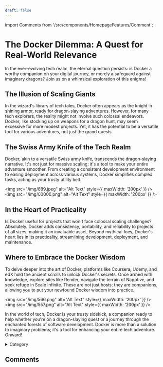 ```yaml
---
draft: false
---
```


import Comments from '/src/components/HomepageFeatures/Comment';

# The Docker Dilemma: A Quest for Real-World Relevance

In the ever-evolving tech realm, the eternal question persists: is Docker a worthy companion on your digital journey, or merely a safeguard against imaginary dragons? Join us on a whimsical exploration of this enigma!

## The Illusion of Scaling Giants

In the wizard's library of tech tales, Docker often appears as the knight in shining armor, ready for dragon-slaying adventures. However, for many tech explorers, the reality might not involve such colossal endeavors. Docker, like stocking up on weapons for a dragon hunt, may seem excessive for more modest projects. Yet, it has the potential to be a versatile tool for various adventures, not just the grand quests.

## The Swiss Army Knife of the Tech Realm

Docker, akin to a versatile Swiss army knife, transcends the dragon-slaying narrative. It's not just for massive scaling; it's a tool to make your entire adventure smoother. From creating a consistent development environment to easing deployment across various systems, Docker simplifies complex tasks, acting as your trusty utility belt.


<img src="/img/889.jpeg" alt="Alt Text" style={{ maxWidth: '200px' }} />
<img src="/img/00000.png" alt="Alt Text" style={{ maxWidth: '200px' }} />

## In the Heart of Practicality

Is Docker useful for projects that won't face colossal scaling challenges? Absolutely. Docker adds consistency, portability, and reliability to projects of all sizes, making it an invaluable asset. Beyond mythical foes, Docker's heart lies in its practicality, streamlining development, deployment, and maintenance.

## Where to Embrace the Docker Wisdom

To delve deeper into the art of Docker, platforms like Coursera, Udemy, and edX hold the ancient scrolls to unlock Docker's secrets. Once armed with knowledge, explore sites like Render, navigate the terrain of Napptive, and seek refuge in Scale Infinite. These are not just hosts; they are companions, allowing you to put your newfound Docker wisdom into practice.

<img src="/img/566.png" alt="Alt Text" style={{ maxWidth: '200px' }} />
<img src="/img/557.png" alt="Alt Text" style={{ maxWidth: '200px' }} />

In the world of tech, Docker is your trusty sidekick, a companion ready to help whether you're on a dragon-slaying quest or a journey through the enchanted forests of software development. Docker is more than a solution to imaginary problems; it's a tool for enhancing your entire tech adventure. Onward!

<details>

<summary>Category</summary>

Kubernetes, cloud computing, DevOps, cloud services, hosting platform, container orchestration, cloud infrastructure, cloud deployment, cloud management, cloud technology, cloud solutions&#x20;

</details>

## Comments
<Comments />